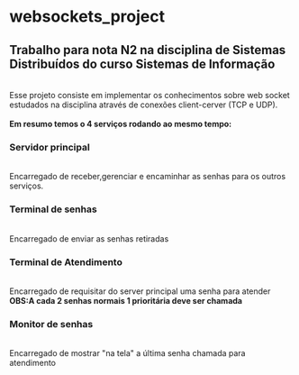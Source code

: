 # websockets_project
<h2>Trabalho para nota N2 na disciplina de Sistemas Distribuídos do curso Sistemas de Informação</h1>
<br>
Esse projeto consiste em implementar os conhecimentos sobre web socket estudados na disciplina através de conexões client-cerver (TCP e UDP).
<br> <br>
<strong>Em resumo temos o 4 serviços rodando ao mesmo tempo: </strong>
<h3> Servidor principal </h2>
<br> Encarregado de receber,gerenciar e encaminhar as senhas para os outros serviços. <br>
<h3> Terminal de senhas </h3>
<br> Encarregado de enviar as senhas retiradas <br>
<h3> Terminal de Atendimento </h3>
<br> Encarregado de requisitar do server principal uma senha para atender <br>
<strong> OBS:A cada 2 senhas normais 1 prioritária deve ser chamada </strong>
<br>
<h3> Monitor de senhas </h3>
<br> Encarregado de mostrar "na tela" a última senha chamada para atendimento </br>
